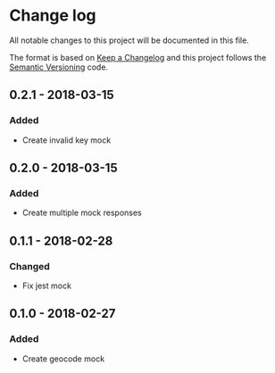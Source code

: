 # Change log
All notable changes to this project will be documented in this file.

The format is based on [Keep a Changelog](http://keepachangelog.com) and this project follows the [Semantic Versioning](http://semver.org) code.

## 0.2.1 - 2018-03-15
### Added
- Create invalid key mock

## 0.2.0 - 2018-03-15
### Added
- Create multiple mock responses

## 0.1.1 - 2018-02-28
### Changed
- Fix jest mock


## 0.1.0 - 2018-02-27
### Added
- Create geocode mock
